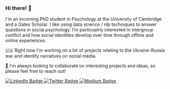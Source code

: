 ### Hi there! 👋

I'm an incoming PhD student in Psychology at the University of Cambridge and a Gates Scholar. I like using data science / nlp techniques to answer questions in social psychology. I'm particualrly interested in intergroup conflict and how social identities develop over time through offline and online experiences. 

🇺🇦 Right now I'm working on a lot of projects relating to the Ukraine-Russia war and identity narratives on social media. 

👯 I'm always looking to collaborate on interesting projects and ideas, so please feel free to reach out!

<div id="badges">
  <a href="https://www.linkedin.com/in/yaroslava-kyrychenko/">
    <img src="https://img.shields.io/badge/LinkedIn-blue?style=social&logo=linkedin&logoColor=blue" alt="LinkedIn Badge"/>
  </a>
  <a href="https://twitter.com/YaraKyrychenko">
    <img src="https://img.shields.io/badge/Twitter-blue?style=social&logo=twitter&logoColor=blue" alt="Twitter Badge"/>
  </a>
  <a href="https://medium.com/@k.yara">
    <img src="https://img.shields.io/badge/Medium-12100E?style=social&logo=medium&logoColor=black" alt="Medium Badge"/>
  </a>
</div>

<!--
**yarakyrychenko/yarakyrychenko** is a ✨ _special_ ✨ repository because its `README.md` (this file) appears on your GitHub profile.

Here are some ideas to get you started:

- 🔭 I’m currently working on ...
- 🌱 I’m currently learning ...
- 👯 I’m looking to collaborate on ...
- 🤔 I’m looking for help with ...
- 💬 Ask me about ...
- 📫 How to reach me: ...
- 😄 Pronouns: ...
- ⚡ Fun fact: ...
-->
